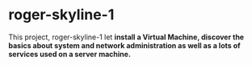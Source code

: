 # roger-skyline-1

This project, roger-skyline-1 let **install a Virtual Machine, discover the
basics about system and network administration as well as a lots of services used on a
server machine.**
